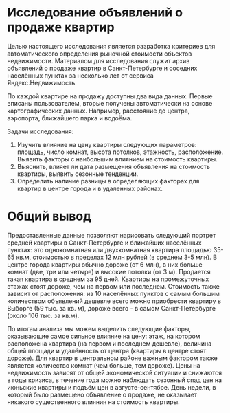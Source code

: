 # Исследование объявлений о продаже квартир

Целью настоящего исследования является разработка критериев для автоматического определения рыночной стоимости объектов недвижимости. Материалом для исследования служит архив объявлений о продаже квартир в Санкт-Петербурге и соседних населённых пунктах за несколько лет от сервиса Яндекс.Недвижимость. 

По каждой квартире на продажу доступны два вида данных. Первые вписаны пользователем, вторые получены автоматически на основе картографических данных. Например, расстояние до центра, аэропорта, ближайшего парка и водоёма.

Задачи исследования:
1. Изучить влияние на цену квартиры следующих параметров: площадь, число комнат, высота потолков, этажность, расположение. Выявить факторы с наибольшим влиянием на стоимость квартиры.
2. Выяснить, влияет ли дата размещения объявления на стоимость квартиры, выявить сезонные тенденции.
3. Определить наличие разницы в определяющих факторах для квартир в центре города и в удаленных районах.

# Общий вывод

Предоставленные данные позволяют нарисовать следующий портрет средней квартиры в Санкт-Петербурге и ближайших населённых пунктах: это однокомнатная или двухкомнатная квартира площадью 35-65 кв.м, стоимостью в пределах 12 млн рублей (в среднем 3-5 млн). В центре города квартиры обычно дороже (от 6 млн), в них больше комнат (две, три или четыре) и высокие потолки (от 3 м). Продается такая квартира в среднем за 95 дней. Квартиры на промежуточных этажах стоят дороже, чем на первом или последнем. Стоимость также зависит от расположения: из 10 населённых пунктов с самым большим количеством объявлений дешевле всего можно приобрести квартиру в Выборге (59 тыс. за кв. м), дороже всего - в самом Санкт-Петербурге (около 106 тыс. за кв.м).

По итогам анализа мы можем выделить следующие факторы, оказывающие самое сильное влияние на цену: этаж, на котором расположена квартира (на первом и последнем дешевле), величина общей площади и удалённость от центра (квартиры в центре стоят дороже). Для квартир в центральном районе важным фактором также является количество комнат (чем больше, тем дороже). Цены на недвижимость зависят от общей экономической ситуации и снижаются в годы кризиса, в течение года можно наблюдать сезонный спад цен на июньские квартиры и подъём цен в августе-сентябре. День недели, в который было размещено объявление о продаже, не оказывает никакого существенного влияния на стоимость квартиры.
